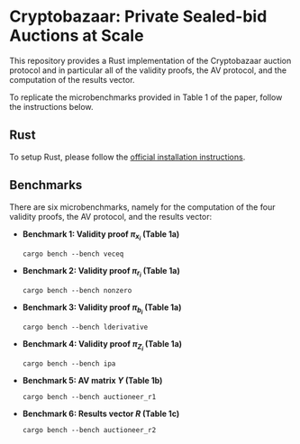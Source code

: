 # Cryptobazaar: Private Sealed-bid Auctions at Scale

This repository provides a Rust implementation of the Cryptobazaar auction protocol and in particular all of the validity proofs, the AV protocol, and the computation of the results vector.

To replicate the microbenchmarks provided in Table 1 of the paper, follow the instructions below.

## Rust

To setup Rust, please follow the [official installation instructions](https://www.rust-lang.org/tools/install).

## Benchmarks

There are six microbenchmarks, namely for the computation of the four validity proofs, the AV protocol, and the results vector:

- **Benchmark 1: Validity proof $\pi_{x_i}$ (Table 1a)**
    ```
    cargo bench --bench veceq
    ```

- **Benchmark 2: Validity proof $\pi_{r_i}$ (Table 1a)**
    ```
    cargo bench --bench nonzero
    ```

- **Benchmark 3: Validity proof $\pi_{b_i}$ (Table 1a)**
    ```
    cargo bench --bench lderivative
    ```

- **Benchmark 4: Validity proof $\pi_{Z_i}$ (Table 1a)**
    ```
    cargo bench --bench ipa
    ```

- **Benchmark 5: AV matrix $Y$ (Table 1b)**
    ```
    cargo bench --bench auctioneer_r1
    ```

- **Benchmark 6: Results vector $R$ (Table 1c)**
    ```
    cargo bench --bench auctioneer_r2
    ```







